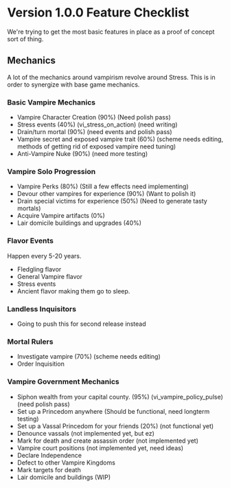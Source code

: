 ﻿# Version 1.0.0 Feature Checklist
We're trying to get the most basic features in place as a proof of concept sort of thing.

## Mechanics
A lot of the mechanics around vampirism revolve around Stress. This is in order to synergize with base game mechanics.

### Basic Vampire Mechanics
- Vampire Character Creation (90%) (Need polish pass)
- Stress events (40%) (vi_stress_on_action) (need writing)
- Drain/turn mortal (90%) (need events and polish pass)
- Vampire secret and exposed vampire trait (60%) (scheme needs editing, methods of getting rid of exposed vampire need tuning)
- Anti-Vampire Nuke (90%) (need more testing)

### Vampire Solo Progression
- Vampire Perks (80%) (Still a few effects need implementing)
- Devour other vampires for experience (90%) (Want to polish it)
- Drain special victims for experience (50%) (Need to generate tasty mortals)
- Acquire Vampire artifacts (0%)
- Lair domicile buildings and upgrades (40%)

### Flavor Events
Happen every 5-20 years.
- Fledgling flavor
- General Vampire flavor
- Stress events
- Ancient flavor making them go to sleep.

### Landless Inquisitors
- Going to push this for second release instead

### Mortal Rulers
- Investigate vampire (70%) (scheme needs editing)
- Order Inquisition

### Vampire Government Mechanics
- Siphon wealth from your capital county. (95%) (vi_vampire_policy_pulse) (need polish pass)
- Set up a Princedom anywhere (Should be functional, need longterm testing)
- Set up a Vassal Princedom for your friends (20%) (not functional yet)
- Denounce vassals (not implemented yet, but ez)
- Mark for death and create assassin order (not implemented yet)
- Vampire court positions (not implemented yet, need ideas)
- Declare Independence
- Defect to other Vampire Kingdoms
- Mark targets for death
- Lair domicile and buildings (WIP)